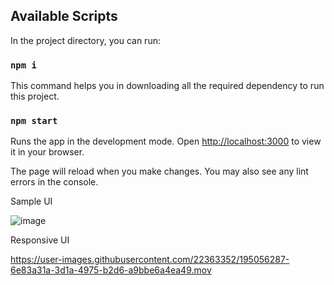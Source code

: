 ## Available Scripts

In the project directory, you can run:

### `npm i`

This command helps you in downloading all the required dependency to run this project.

### `npm start`

Runs the app in the development mode.
Open [http://localhost:3000](http://localhost:3000) to view it in your browser.

The page will reload when you make changes.
You may also see any lint errors in the console.

Sample UI

![image](https://user-images.githubusercontent.com/22363352/195055392-947bda1e-4ab9-40f5-ba24-16201fa250bd.png)

Responsive UI

https://user-images.githubusercontent.com/22363352/195056287-6e83a31a-3d1a-4975-b2d6-a9bbe6a4ea49.mov
